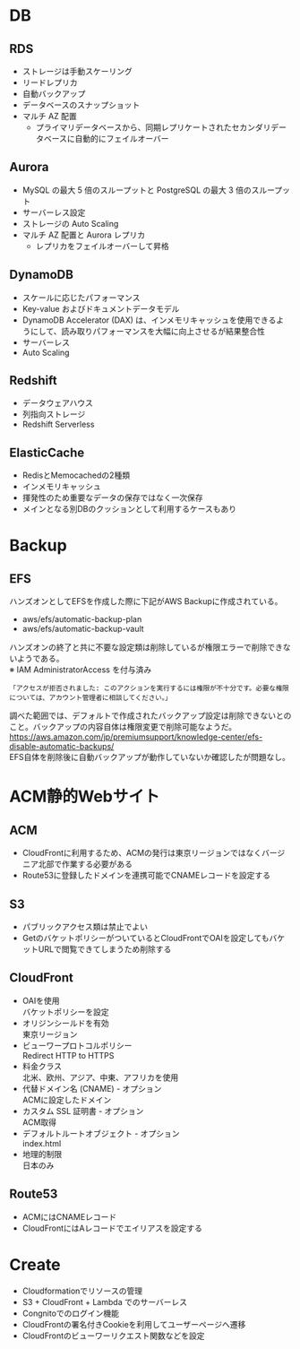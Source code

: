 # DB

## RDS
* ストレージは手動スケーリング
* リードレプリカ
* 自動バックアップ
* データベースのスナップショット
* マルチ AZ 配置
    * プライマリデータベースから、同期レプリケートされたセカンダリデータベースに自動的にフェイルオーバー

## Aurora
* MySQL の最大 5 倍のスループットと PostgreSQL の最大 3 倍のスループット
* サーバーレス設定
* ストレージの Auto Scaling
* マルチ AZ 配置と Aurora レプリカ
    * レプリカをフェイルオーバーして昇格

## DynamoDB
* スケールに応じたパフォーマンス
* Key-value およびドキュメントデータモデル
* DynamoDB Accelerator (DAX) は、インメモリキャッシュを使用できるようにして、読み取りパフォーマンスを大幅に向上させるが結果整合性
* サーバーレス
* Auto Scaling

## Redshift
* データウェアハウス
* 列指向ストレージ
* Redshift Serverless

## ElasticCache
* RedisとMemocachedの2種類
* インメモリキャッシュ
* 揮発性のため重要なデータの保存ではなく一次保存
* メインとなる別DBのクッションとして利用するケースもあり


# Backup

## EFS
ハンズオンとしてEFSを作成した際に下記がAWS Backupに作成されている。
* aws/efs/automatic-backup-plan
* aws/efs/automatic-backup-vault

ハンズオンの終了と共に不要な設定類は削除しているが権限エラーで削除できないようである。  
※ IAM AdministratorAccess を付与済み
```
「アクセスが拒否されました: このアクションを実行するには権限が不十分です。必要な権限については、アカウント管理者に相談してください。」
```
調べた範囲では、デフォルトで作成されたバックアップ設定は削除できないとのこと。バックアップの内容自体は権限変更で削除可能なようだ。  
https://aws.amazon.com/jp/premiumsupport/knowledge-center/efs-disable-automatic-backups/  
EFS自体を削除後に自動バックアップが動作していないか確認したが問題なし。

# ACM静的Webサイト

## ACM
* CloudFrontに利用するため、ACMの発行は東京リージョンではなくバージニア北部で作業する必要がある
* Route53に登録したドメインを連携可能でCNAMEレコードを設定する

## S3
* パブリックアクセス類は禁止でよい
* GetのバケットポリシーがついているとCloudFrontでOAIを設定してもバケットURLで閲覧できてしまうため削除する

## CloudFront
* OAIを使用  
    バケットポリシーを設定
* オリジンシールドを有効  
    東京リージョン
* ビューワープロトコルポリシー  
    Redirect HTTP to HTTPS
* 料金クラス  
    北米、欧州、アジア、中東、アフリカを使用
* 代替ドメイン名 (CNAME) - オプション  
    ACMに設定したドメイン
* カスタム SSL 証明書 - オプション  
    ACM取得
* デフォルトルートオブジェクト - オプション  
    index.html
* 地理的制限  
    日本のみ

## Route53
* ACMにはCNAMEレコード
* CloudFrontにはAレコードでエイリアスを設定する



# Create

* Cloudformationでリソースの管理
* S3 + CloudFront + Lambda でのサーバーレス
* Congnitoでのログイン機能
* CloudFrontの署名付きCookieを利用してユーザーページへ遷移
* CloudFrontのビューワーリクエスト関数などを設定
